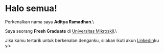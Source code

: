 # Halo semua! 

Perkenalkan nama saya **Aditya Ramadhan**.\

Saya seorang **Fresh Graduate** di [Universitas Mikroskil](https://www.mikroskil.ac.id/).\

Jika kamu tertarik untuk berkenalan denganku, silakan ikuti akun [Linkedin](https://www.linkedin.com/in/adiityaramadhan/)ku ya.

